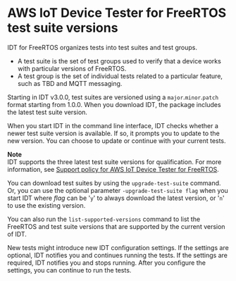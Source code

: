 # AWS IoT Device Tester for FreeRTOS test suite versions<a name="idt-test-suite-versions"></a>

IDT for FreeRTOS organizes tests into test suites and test groups\.
+ A test suite is the set of test groups used to verify that a device works with particular versions of FreeRTOS\.
+ A test group is the set of individual tests related to a particular feature, such as TBD and MQTT messaging\.

Starting in IDT v3\.0\.0, test suites are versioned using a `major`\.`minor`\.`patch` format starting from 1\.0\.0\. When you download IDT, the package includes the latest test suite version\.

When you start IDT in the command line interface, IDT checks whether a newer test suite version is available\. If so, it prompts you to update to the new version\. You can choose to update or continue with your current tests\.

**Note**  
IDT supports the three latest test suite versions for qualification\. For more information, see [Support policy for AWS IoT Device Tester for FreeRTOS](idt-support-policy.md)\.

You can download test suites by using the `upgrade-test-suite` command\. Or, you can use the optional parameter `-upgrade-test-suite flag` when you start IDT where *flag* can be '`y`' to always download the latest version, or '`n`' to use the existing version\.

You can also run the `list-supported-versions` command to list the FreeRTOS and test suite versions that are supported by the current version of IDT\.

New tests might introduce new IDT configuration settings\. If the settings are optional, IDT notifies you and continues running the tests\. If the settings are required, IDT notifies you and stops running\. After you configure the settings, you can continue to run the tests\.